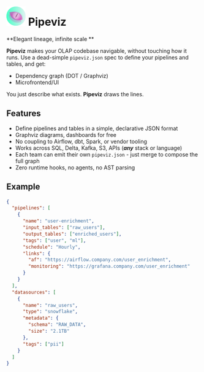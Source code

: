 # <img src="pix/stageview.png" width="50"> Pipeviz
**Elegant lineage, infinite scale **

**Pipeviz** makes your OLAP codebase navigable, without touching how it runs.  Use a dead-simple `pipeviz.json` spec to define your pipelines and tables, and get:
- Dependency graph (DOT / Graphviz)
- Microfrontend/UI

You just describe what exists. **Pipeviz** draws the lines.

## Features
- Define pipelines and tables in a simple, declarative JSON format
- Graphviz diagrams, dashboards for free
- No coupling to Airflow, dbt, Spark, or vendor tooling
- Works across SQL, Delta, Kafka, S3, APIs (**_any_** stack or language)
- Each team can emit their own `pipeviz.json` - just merge to compose the full graph
- Zero runtime hooks, no agents, no AST parsing

## Example
```json
{
  "pipelines": [
    {
      "name": "user-enrichment",
      "input_tables": ["raw_users"],
      "output_tables": ["enriched_users"],
      "tags": ["user", "ml"],
      "schedule": "Hourly",
      "links": {
        "af": "https://airflow.company.com/user_enrichment",
        "monitoring": "https://grafana.company.com/user_enrichment"
      }
    }
  ],
  "datasources": [
    {
      "name": "raw_users",
      "type": "snowflake",
      "metadata": {
        "schema": "RAW_DATA",
        "size": "2.1TB"
      },
      "tags": ["pii"]
    }
  ]
}
```
